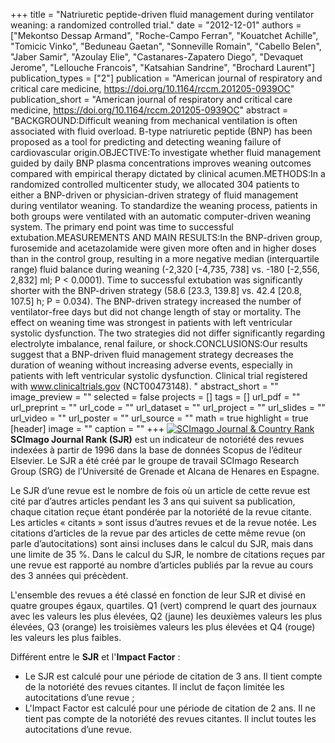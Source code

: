 +++
title = "Natriuretic peptide-driven fluid management during ventilator weaning: a randomized controlled trial."
date = "2012-12-01"
authors = ["Mekontso Dessap Armand", "Roche-Campo Ferran", "Kouatchet Achille", "Tomicic Vinko", "Beduneau Gaetan", "Sonneville Romain", "Cabello Belen", "Jaber Samir", "Azoulay Elie", "Castanares-Zapatero Diego", "Devaquet Jerome", "Lellouche Francois", "Katsahian Sandrine", "Brochard Laurent"]
publication_types = ["2"]
publication = "American journal of respiratory and critical care medicine, https://doi.org/10.1164/rccm.201205-0939OC"
publication_short = "American journal of respiratory and critical care medicine, https://doi.org/10.1164/rccm.201205-0939OC"
abstract = "BACKGROUND:Difficult weaning from mechanical ventilation is often associated with fluid overload. B-type natriuretic peptide (BNP) has been proposed as a tool for predicting and detecting weaning failure of cardiovascular origin.OBJECTIVE:To investigate whether fluid management guided by daily BNP plasma concentrations improves weaning outcomes compared with empirical therapy dictated by clinical acumen.METHODS:In a randomized controlled multicenter study, we allocated 304 patients to either a BNP-driven or physician-driven strategy of fluid management during ventilator weaning. To standardize the weaning process, patients in both groups were ventilated with an automatic computer-driven weaning system. The primary end point was time to successful extubation.MEASUREMENTS AND MAIN RESULTS:In the BNP-driven group, furosemide and acetazolamide were given more often and in higher doses than in the control group, resulting in a more negative median (interquartile range) fluid balance during weaning (-2,320 [-4,735, 738] vs. -180 [-2,556, 2,832] ml; P &lt; 0.0001). Time to successful extubation was significantly shorter with the BNP-driven strategy (58.6 [23.3, 139.8] vs. 42.4 [20.8, 107.5] h; P = 0.034). The BNP-driven strategy increased the number of ventilator-free days but did not change length of stay or mortality. The effect on weaning time was strongest in patients with left ventricular systolic dysfunction. The two strategies did not differ significantly regarding electrolyte imbalance, renal failure, or shock.CONCLUSIONS:Our results suggest that a BNP-driven fluid management strategy decreases the duration of weaning without increasing adverse events, especially in patients with left ventricular systolic dysfunction. Clinical trial registered with www.clinicaltrials.gov (NCT00473148). "
abstract_short = ""
image_preview = ""
selected = false
projects = []
tags = []
url_pdf = ""
url_preprint = ""
url_code = ""
url_dataset = ""
url_project = ""
url_slides = ""
url_video = ""
url_poster = ""
url_source = ""
math = true
highlight = true
[header]
image = ""
caption = ""
+++
<a href="https://www.scimagojr.com/journalsearch.php?q=18000&amp;tip=sid&amp;exact=no" title="SCImago Journal &amp; Country Rank"><img border="0" src="https://www.scimagojr.com/journal_img.php?id=18000" alt="SCImago Journal &amp; Country Rank"  /></a>
**SCImago Journal Rank (SJR)** est un indicateur de notoriété des revues indexées à partir de 1996 dans la base de données Scopus de l’éditeur Elsevier. Le SJR a été créé par le groupe de travail SCImago Research Group (SRG) de l’Université de Grenade et Alcana de Henares en Espagne.  
  
Le SJR d’une revue est le nombre de fois où un article de cette revue est cité par d’autres articles pendant les 3 ans qui suivent sa publication, chaque citation reçue étant pondérée par la notoriété de la revue citante. Les articles « citants » sont issus d’autres revues et de la revue notée. Les citations d’articles de la revue par des articles de cette même revue (on parle d’autocitations) sont ainsi incluses dans le calcul du SJR, mais dans une limite de 35 %. Dans le calcul du SJR, le nombre de citations reçues par une revue est rapporté au nombre d’articles publiés par la revue au cours des 3 années qui précèdent.  
  
L'ensemble des revues a été classé en fonction de leur SJR et divisé en quatre groupes égaux, quartiles. Q1 (vert) comprend le quart des journaux avec les valeurs les plus élevées, Q2 (jaune) les deuxièmes valeurs les plus élevées, Q3 (orange) les troisièmes valeurs les plus élevées et Q4 (rouge) les valeurs les plus faibles.  
  
Différent entre le **SJR** et l'**Impact Factor** :  
- Le SJR est calculé pour une période de citation de 3 ans. Il tient compte de la notoriété des revues citantes. Il inclut de façon limitée les autocitations d’une revue ;  
- L'Impact Factor est calculé pour une période de citation de 2 ans. Il ne tient pas compte de la notoriété des revues citantes. Il inclut toutes les autocitations d’une revue.
